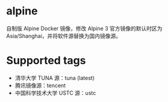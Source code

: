 # alpine
自制版 Alpine Docker 镜像，修改 Alpine 3 官方镜像的默认时区为 Asia/Shanghai，并将软件源替换为国内镜像源。

# Supported tags
* 清华大学 TUNA 源：tuna (latest)
* 腾讯镜像源：tencent
* 中国科学技术大学 USTC 源：ustc
